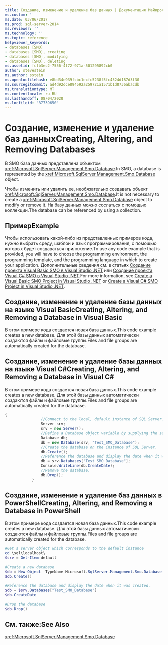 ```yaml
---
title: Создание, изменение и удаление баз данных | Документация Майкрософт
ms.custom: ''
ms.date: 03/06/2017
ms.prod: sql-server-2014
ms.reviewer: ''
ms.technology: ''
ms.topic: reference
helpviewer_keywords:
- databases [SMO]
- databases [SMO], creating
- databases [SMO], modifying
- databases [SMO], deleting
ms.assetid: fcfb3ec2-7556-4f72-971a-501295892cb0
author: stevestein
ms.author: sstein
ms.openlocfilehash: e8bd34e939fcbc1ecfc5238f5fc4524d187d3f30
ms.sourcegitcommit: ad4d92dce894592a259721a1571b1d8736abacdb
ms.translationtype: MT
ms.contentlocale: ru-RU
ms.lasthandoff: 08/04/2020
ms.locfileid: "87739650"
---
```

# <a name="creating-altering-and-removing-databases"></a><span data-ttu-id="18af1-102">Создание, изменение и удаление баз данных</span><span class="sxs-lookup"><span data-stu-id="18af1-102">Creating, Altering, and Removing Databases</span></span>
  <span data-ttu-id="18af1-103">В SMO база данных представлена объектом <xref:Microsoft.SqlServer.Management.Smo.Database>.</span><span class="sxs-lookup"><span data-stu-id="18af1-103">In SMO, a database is represented by the <xref:Microsoft.SqlServer.Management.Smo.Database> object.</span></span>  
  
 <span data-ttu-id="18af1-104">Чтобы изменить или удалить ее, необязательно создавать объект <xref:Microsoft.SqlServer.Management.Smo.Database>.</span><span class="sxs-lookup"><span data-stu-id="18af1-104">It is not necessary to create a <xref:Microsoft.SqlServer.Management.Smo.Database> object to modify or remove it.</span></span> <span data-ttu-id="18af1-105">На базу данных можно сослаться с помощью коллекции.</span><span class="sxs-lookup"><span data-stu-id="18af1-105">The database can be referenced by using a collection.</span></span>  
  
## <a name="example"></a><span data-ttu-id="18af1-106">Пример</span><span class="sxs-lookup"><span data-stu-id="18af1-106">Example</span></span>  
 <span data-ttu-id="18af1-107">Чтобы использовать какой-либо из представленных примеров кода, нужно выбрать среду, шаблон и язык программирования, с помощью которых будет создаваться приложение.</span><span class="sxs-lookup"><span data-stu-id="18af1-107">To use any code example that is provided, you will have to choose the programming environment, the programming template, and the programming language in which to create your application.</span></span> <span data-ttu-id="18af1-108">Дополнительные сведения см. в статьях [Создание проекта Visual Basic SMO в Visual Studio .NET](../../../database-engine/dev-guide/create-a-visual-basic-smo-project-in-visual-studio-net.md) или [Создание проекта Visual C&#35; SMO в Visual Studio .NET](../how-to-create-a-visual-csharp-smo-project-in-visual-studio-net.md).</span><span class="sxs-lookup"><span data-stu-id="18af1-108">For more information, see [Create a Visual Basic SMO Project in Visual Studio .NET](../../../database-engine/dev-guide/create-a-visual-basic-smo-project-in-visual-studio-net.md) or [Create a Visual C&#35; SMO Project in Visual Studio .NET](../how-to-create-a-visual-csharp-smo-project-in-visual-studio-net.md).</span></span>  
  
## <a name="creating-altering-and-removing-a-database-in-visual-basic"></a><span data-ttu-id="18af1-109">Создание, изменение и удаление базы данных на языке Visual Basic</span><span class="sxs-lookup"><span data-stu-id="18af1-109">Creating, Altering, and Removing a Database in Visual Basic</span></span>  
 <span data-ttu-id="18af1-110">В этом примере кода создается новая база данных.</span><span class="sxs-lookup"><span data-stu-id="18af1-110">This code example creates a new database.</span></span> <span data-ttu-id="18af1-111">Для этой базы данных автоматически создаются файлы и файловые группы.</span><span class="sxs-lookup"><span data-stu-id="18af1-111">Files and file groups are automatically created for the database.</span></span>  
  
<!-- TODO: review snippet reference  [!CODE [SMO How to#SMO_VBDatabase1](SMO How to#SMO_VBDatabase1)]  -->  
  
## <a name="creating-altering-and-removing-a-database-in-visual-c"></a><span data-ttu-id="18af1-112">Создание, изменение и удаление базы данных на языке Visual C#</span><span class="sxs-lookup"><span data-stu-id="18af1-112">Creating, Altering, and Removing a Database in Visual C#</span></span>  
 <span data-ttu-id="18af1-113">В этом примере кода создается новая база данных.</span><span class="sxs-lookup"><span data-stu-id="18af1-113">This code example creates a new database.</span></span> <span data-ttu-id="18af1-114">Для этой базы данных автоматически создаются файлы и файловые группы.</span><span class="sxs-lookup"><span data-stu-id="18af1-114">Files and file groups are automatically created for the database.</span></span>  
  
```csharp
{  
                //Connect to the local, default instance of SQL Server.   
                Server srv;  
                srv = new Server();  
                //Define a Database object variable by supplying the server and the database name arguments in the constructor.   
                Database db;  
                db = new Database(srv, "Test_SMO_Database");  
                //Create the database on the instance of SQL Server.   
                db.Create();  
                //Reference the database and display the date when it was created.   
                db = srv.Databases["Test_SMO_Database"];  
                Console.WriteLine(db.CreateDate);  
                //Remove the database.   
                db.Drop();  
            }  
```  
  
## <a name="creating-altering-and-removing-a-database-in-powershell"></a><span data-ttu-id="18af1-115">Создание, изменение и удаление баз данных в PowerShell</span><span class="sxs-lookup"><span data-stu-id="18af1-115">Creating, Altering, and Removing a Database in PowerShell</span></span>  
 <span data-ttu-id="18af1-116">В этом примере кода создается новая база данных.</span><span class="sxs-lookup"><span data-stu-id="18af1-116">This code example creates a new database.</span></span> <span data-ttu-id="18af1-117">Для этой базы данных автоматически создаются файлы и файловые группы.</span><span class="sxs-lookup"><span data-stu-id="18af1-117">Files and file groups are automatically created for the database.</span></span>  
  
```powershell
#Get a server object which corresponds to the default instance  
cd \sql\localhost\  
$srv = Get-Item default  
  
#Create a new database  
$db = New-Object -TypeName Microsoft.SqlServer.Management.Smo.Database -argumentlist $srv, "Test_SMO_Database"  
$db.Create()  
  
#Reference the database and display the date when it was created.
$db = $srv.Databases["Test_SMO_Database"]  
$db.CreateDate  
  
#Drop the database  
$db.Drop()  
```  
  
## <a name="see-also"></a><span data-ttu-id="18af1-118">См. также:</span><span class="sxs-lookup"><span data-stu-id="18af1-118">See Also</span></span>  
 <xref:Microsoft.SqlServer.Management.Smo.Database>  
